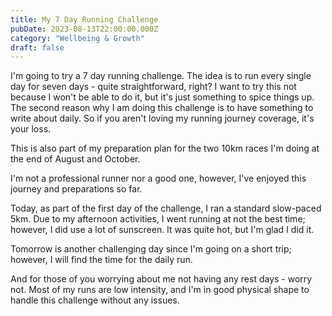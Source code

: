 ```yaml
---
title: My 7 Day Running Challenge
pubDate: 2023-08-13T22:00:00.000Z
category: "Wellbeing & Growth"
draft: false
---
```


I'm going to try a 7 day running challenge. The idea is to run every single day for seven days - quite straightforward, right? I want to try this not because I won't be able to do it, but it's just something to spice things up. The second reason why I am doing this challenge is to have something to write about daily. So if you aren't loving my running journey coverage, it's your loss.

This is also part of my preparation plan for the two 10km races I'm doing at the end of August and October.

I'm not a professional runner nor a good one, however, I've enjoyed this journey and preparations so far.

Today, as part of the first day of the challenge, I ran a standard slow-paced 5km. Due to my afternoon activities, I went running at not the best time; however, I did use a lot of sunscreen. It was quite hot, but I'm glad I did it.

Tomorrow is another challenging day since I'm going on a short trip; however, I will find the time for the daily run.

And for those of you worrying about me not having any rest days - worry not. Most of my runs are low intensity, and I'm in good physical shape to handle this challenge without any issues.
